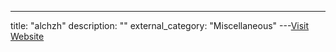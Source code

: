 ---
title: "alchzh"
description: ""
external_category: "Miscellaneous"
---[Visit Website](https://github.com/alchzh)

